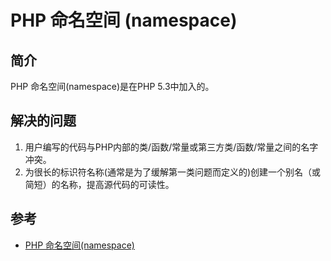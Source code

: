 # PHP 命名空间 (namespace)
## 简介
PHP 命名空间(namespace)是在PHP 5.3中加入的。

## 解决的问题
1. 用户编写的代码与PHP内部的类/函数/常量或第三方类/函数/常量之间的名字冲突。
2. 为很长的标识符名称(通常是为了缓解第一类问题而定义的)创建一个别名（或简短）的名称，提高源代码的可读性。

## 参考
- [PHP 命名空间(namespace)](http://www.runoob.com/php/php-namespace.html)

